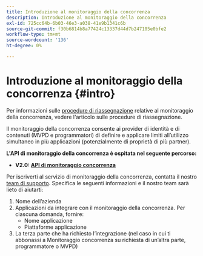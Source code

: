 ```yaml
---
title: Introduzione al monitoraggio della concorrenza
description: Introduzione al monitoraggio della concorrenza
exl-id: 725cc64b-6b03-46e3-a038-41e9b1341c6b
source-git-commit: f30b6814b8a77424c13337d44d7b247105e0bfe2
workflow-type: tm+mt
source-wordcount: '136'
ht-degree: 0%

---
```


# Introduzione al monitoraggio della concorrenza {#intro}

Per informazioni sulle [procedure di riassegnazione](/help/concurrency-monitoring/cm-escalation-procedures.md) relative al monitoraggio della concorrenza, vedere l&#39;articolo sulle procedure di riassegnazione.

Il monitoraggio della concorrenza consente ai provider di identità e di contenuti (MVPD e programmatori) di definire e applicare limiti all’utilizzo simultaneo in più applicazioni (potenzialmente di proprietà di più partner).

**L&#39;API di monitoraggio della concorrenza è ospitata nel seguente percorso:**

* **V2.0: [API di monitoraggio concorrenza](http://docs.adobeptime.io/cm-api-v2/)**

Per iscriverti al servizio di monitoraggio della concorrenza, contatta il nostro [team di supporto](mailto:tve-support@adobe.com). Specifica le seguenti informazioni e il nostro team sarà lieto di aiutarti:

1. Nome dell’azienda
1. Applicazioni da integrare con il monitoraggio della concorrenza. Per ciascuna domanda, fornire:
   * Nome applicazione
   * Piattaforme applicazione
1. La terza parte che ha richiesto l’integrazione (nel caso in cui ti abbonassi a Monitoraggio concorrenza su richiesta di un’altra parte, programmatore o MVPD)
